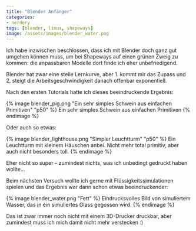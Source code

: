 ```yaml
---
title: "Blender Anfänger"
categories:
- nerdery
tags: [blender, linux, shapeways]
image: /assets/images/blender_water.png
---
```


Ich habe inzwischen beschlossen, dass ich mit Blender doch ganz gut umgehen können muss, um bei Shapeways auf einen grünen Zweig zu kommen: die anpassbaren Modelle dort finde ich eher unbefriedigend.

Blender hat zwar eine steile Lernkurve, aber 1. kommt mir das Zupass und 2. steigt die Arbeitsgeschwindigkeit danach offenbar exponentiell.

Nach den ersten Tutorials hatte ich dieses beeindruckende Ergebnis:

{% image blender_pig.png "Ein sehr simples Schwein aus einfachen Primitiven" "p50" %}
Ein sehr simples Schwein aus einfachen Primitiven
{% endimage %}

Oder auch so etwas:

{% image blender_lighthouse.png "Simpler Leuchtturm" "p50" %}
Ein Leuchtturm mit kleinem Häuschen anbei. Nicht mehr total primitiv, aber auch nicht besonders toll.
{% endimage %}

Eher nicht so super – zumindest nichts, was ich unbedingt gedruckt haben wollte...


Beim nächsten Versuch wollte ich gerne mit Flüssigkeitssimulationen spielen und das Ergebnis war dann schon etwas beeindruckender:

{% image blender_water.png "Fett" %}
Eindrucksvolles Bild von simuliertem Wasser, das in ein simuliertes Glass gegossen wird.
{% endimage %}

Das ist zwar immer noch nicht mit einem 3D-Drucker druckbar, aber zumindest muss ich mich damit nicht mehr verstecken :)